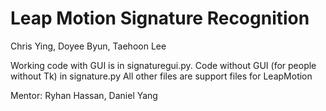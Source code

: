 Leap Motion Signature Recognition
=================

Chris Ying, Doyee Byun, Taehoon Lee

Working code with GUI is in signaturegui.py.
Code without GUI (for people without Tk) in signature.py
All other files are support files for LeapMotion

Mentor: Ryhan Hassan, Daniel Yang

